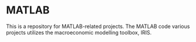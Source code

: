 # MATLAB
This is a repository for MATLAB-related projects. The MATLAB code various projects utilizes the macroeconomic modelling toolbox, IRIS. 
